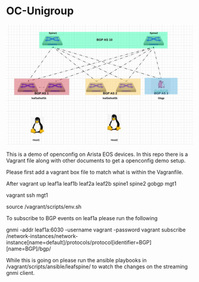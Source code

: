 # OC-Unigroup
![Alt text](background.jpg?raw=true "Unigroup-OC")

This is a demo of openconfig on Arista EOS devices.  In this repo there is a Vagrant file along with other documents to get a openconfig demo setup. 

Please first add a vagrant box file to match what is within the Vagranfile.

After vagrant up leaf1a leaf1b leaf2a leaf2b spine1 spine2 gobgp mgt1

vagrant ssh mgt1

source /vagrant/scripts/env.sh 

To subscribe to BGP events on leaf1a please run the following 

gnmi  -addr leaf1a:6030 -username vagrant -password vagrant subscribe /network-instances/network-instance[name=default]/protocols/protocol[identifier=BGP][name=BGP]/bgp/

While this is going on please run the ansible playbooks in /vagrant/scripts/ansible/leafspine/ to watch the changes on the streaming gnmi client. 
